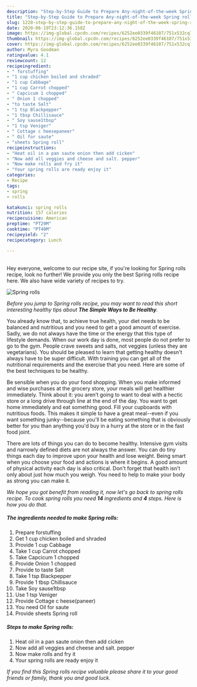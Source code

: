 ```yaml
---
description: "Step-by-Step Guide to Prepare Any-night-of-the-week Spring rolls"
title: "Step-by-Step Guide to Prepare Any-night-of-the-week Spring rolls"
slug: 1220-step-by-step-guide-to-prepare-any-night-of-the-week-spring-rolls
date: 2020-06-19T23:12:36.158Z
image: https://img-global.cpcdn.com/recipes/6252ee0339f46107/751x532cq70/spring-rolls-recipe-main-photo.jpg
thumbnail: https://img-global.cpcdn.com/recipes/6252ee0339f46107/751x532cq70/spring-rolls-recipe-main-photo.jpg
cover: https://img-global.cpcdn.com/recipes/6252ee0339f46107/751x532cq70/spring-rolls-recipe-main-photo.jpg
author: Myra Goodman
ratingvalue: 4.1
reviewcount: 12
recipeingredient:
- " forstuffing"
- "1 cup chicken boiled and shraded"
- "1 cup Cabbage"
- "1 cup Carrot chopped"
- " Capcicum 1 chopped"
- " Onion 1 chopped"
- "to taste Salt"
- "1 tsp Blackpepper"
- "1 tbsp Chillisauce"
- " Soy sause1tbsp"
- "1 tsp Veniger"
- " Cottage c heesepaneer"
- " Oil for saute"
- "sheets Spring roll"
recipeinstructions:
- "Heat oil in a pan saute onion then add cicken"
- "Now add all veggies and cheese and salt. pepper"
- "Now make rolls and fry it"
- "Your spring rolls are ready enjoy it"
categories:
- Recipe
tags:
- spring
- rolls

katakunci: spring rolls 
nutrition: 157 calories
recipecuisine: American
preptime: "PT29M"
cooktime: "PT40M"
recipeyield: "2"
recipecategory: Lunch

---
```

<br>
Hey everyone, welcome to our recipe site, if you're looking for Spring rolls recipe, look no further! We provide you only the best Spring rolls recipe here. We also have wide variety of recipes to try.
<br>


![Spring rolls](https://img-global.cpcdn.com/recipes/6252ee0339f46107/751x532cq70/spring-rolls-recipe-main-photo.jpg)

<i>Before you jump to Spring rolls recipe, you may want to read this short interesting healthy tips about <strong>The Simple Ways to Be Healthy</strong>.</i>

You already know that, to achieve true health, your diet needs to be balanced and nutritious and you need to get a good amount of exercise. Sadly, we do not always have the time or the energy that this type of lifestyle demands. When our work day is done, most people do not prefer to go to the gym. People crave sweets and salts, not veggies (unless they are vegetarians). You should be pleased to learn that getting healthy doesn't always have to be super difficult. With training you can get all of the nutritional requirements and the exercise that you need. Here are some of the best techniques to be healthy.

Be sensible when you do your food shopping. When you make informed and wise purchases at the grocery store, your meals will get healthier immediately. Think about it: you aren’t going to want to deal with a hectic store or a long drive through line at the end of the day. You want to get home immediately and eat something good. Fill your cupboards with nutritious foods. This makes it simple to have a great meal--even if you want something junky--because you'll be eating something that is obviously better for you than anything you'd buy in a hurry at the store or in the fast food joint.

There are lots of things you can do to become healthy. Intensive gym visits and narrowly defined diets are not always the answer. You can do tiny things each day to improve upon your health and lose weight. Being smart when you choose your food and actions is where it begins. A good amount of physical activity each day is also critical. Don't forget that health isn't only about just how much you weigh. You need to help to make your body as strong you can make it. 


<i>We hope you got benefit from reading it, now let's go back to spring rolls recipe. To cook spring rolls you need <strong>14</strong> ingredients and <strong>4</strong> steps. Here is how you do that.
</i>

##### The ingredients needed to make Spring rolls:

1. Prepare  forstuffing
1. Get 1 cup chicken boiled and shraded
1. Provide 1 cup Cabbage
1. Take 1 cup Carrot chopped
1. Take  Capcicum 1 chopped
1. Provide  Onion 1 chopped
1. Provide to taste Salt
1. Take 1 tsp Blackpepper
1. Provide 1 tbsp Chillisauce
1. Take  Soy sause1tbsp
1. Use 1 tsp Veniger
1. Provide  Cottage c heese(paneer)
1. You need  Oil for saute
1. Provide sheets Spring roll


##### Steps to make Spring rolls:

1. Heat oil in a pan saute onion then add cicken
1. Now add all veggies and cheese and salt. pepper
1. Now make rolls and fry it
1. Your spring rolls are ready enjoy it


<i>If you find this Spring rolls recipe valuable please share it to your good friends or family, thank you and good luck.</i>
